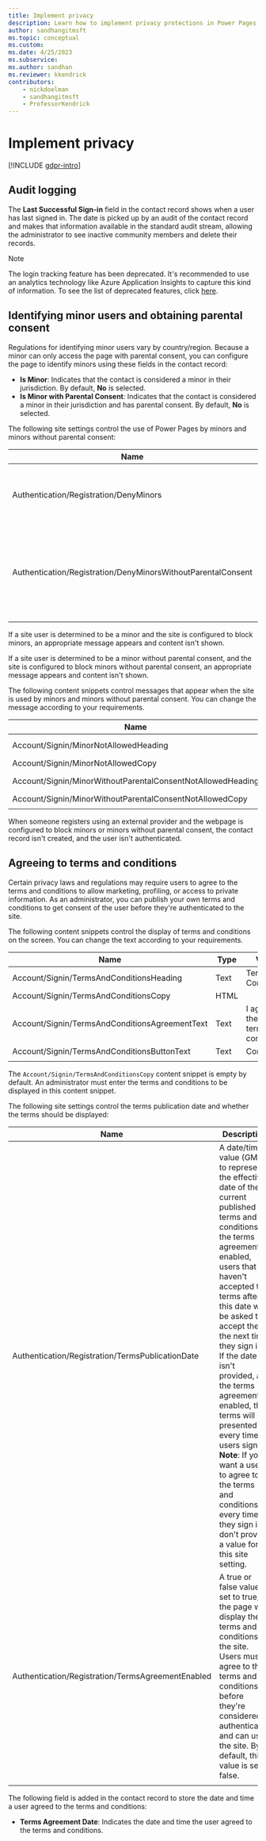 ```yaml
---
title: Implement privacy
description: Learn how to implement privacy protections in Power Pages. Identify minor users, get parental consent, and have site users agree to terms and conditions.
author: sandhangitmsft
ms.topic: conceptual
ms.custom: 
ms.date: 4/25/2023
ms.subservice: 
ms.author: sandhan
ms.reviewer: kkendrick
contributors:
    - nickdoelman
    - sandhangitmsft
    - ProfessorKendrick
---
```


# Implement privacy

[!INCLUDE [gdpr-intro](~/../shared-content/shared/privacy-includes/gdpr-intro.md)]

## Audit logging

The **Last Successful Sign-in** field in the contact record shows when a user has last signed in. The date is picked up by an audit of the contact record and makes that information available in the standard audit stream, allowing the administrator to see inactive community members and delete their records.

> [!NOTE]
> The login tracking feature has been deprecated. It's recommended to use an analytics technology like Azure Application Insights to capture this kind of information. To see the list of deprecated features, click [here](https://blogs.msdn.microsoft.com/crm/2018/03/20/portal-capabilities-for-dynamics-365-deprecated-features/).

## Identifying minor users and obtaining parental consent

Regulations for identifying minor users vary by country/region. Because a minor can only access the page with parental consent, you can configure the page to identify minors using these fields in the contact record:
- **Is Minor**: Indicates that the contact is considered a minor in their jurisdiction. By default, **No** is selected.
- **Is Minor with Parental Consent**: Indicates that the contact is considered a minor in their jurisdiction and has parental consent. By default, **No** is selected.

The following site settings control the use of Power Pages by minors and minors without parental consent:

| Name  | Description   |
|-----------------------|------------------------------------------|
| Authentication/Registration/DenyMinors  | Denies use of the site by minors. By default, this value is set to false.                          |
| Authentication/Registration/DenyMinorsWithoutParentalConsent | Denies use of the site by minors without parental consent. By default, this is set to false. |
|||

If a site user is determined to be a minor and the site is configured to block minors, an appropriate message appears and content isn't shown.

If a site user is determined to be a minor without parental consent, and the site is configured to block minors without parental consent, an appropriate message appears and content isn't shown.

The following content snippets control messages that appear when the site is used by minors and minors without parental consent. You can change the message according to your requirements.

| Name                                                        | Type | Value                                                                    |
|-------------------------------------------------------------|------|--------------------------------------------------------------------------|
| Account/Signin/MinorNotAllowedHeading                       | Text | Age Requirements                                                         |
| Account/Signin/MinorNotAllowedCopy                          | HTML |  |
| Account/Signin/MinorWithoutParentalConsentNotAllowedHeading | Text | Parental Consent                                                         |
| Account/Signin/MinorWithoutParentalConsentNotAllowedCopy    | HTML |           |
|||

When someone registers using an external provider and the webpage is configured to block minors or minors without parental consent, the contact record isn't created, and the user isn't authenticated.

## Agreeing to terms and conditions

Certain privacy laws and regulations may require users to agree to the terms and conditions to allow marketing, profiling, or access to private information. As an administrator, you can publish your own terms and conditions to get consent of the user before they're authenticated to the site.

The following content snippets control the display of terms and conditions on the screen. You can change the text according to your requirements.

| Name                                           | Type | Value                                 |
|------------------------------------------------|------|---------------------------------------|
| Account/Signin/TermsAndConditionsHeading       | Text | Terms and Conditions                  |
| Account/Signin/TermsAndConditionsCopy          | HTML |                                       |
| Account/Signin/TermsAndConditionsAgreementText | Text | I agree to these terms and conditions. |
| Account/Signin/TermsAndConditionsButtonText    | Text | Continue                              |
|||

The `Account/Signin/TermsAndConditionsCopy` content snippet is empty by default. An administrator must enter the terms and conditions to be displayed in this content snippet.

The following site settings control the terms publication date and whether the terms should be displayed:

| Name  | Description |
|------------|---------------|
| Authentication/Registration/TermsPublicationDate  | A date/time value (GMT) to represent the effective date of the current published terms and conditions. If the terms agreement is enabled, users that haven't accepted the terms after this date will be asked to accept them the next time they sign in. If the date isn't provided, and the terms agreement is enabled, the terms will be presented every time users sign in. <br /> **Note**: If you want a user to agree to the terms and conditions every time they sign in, don't provide a value for this site setting.|
| Authentication/Registration/TermsAgreementEnabled | A true or false value. If set to true, the page will display the terms and conditions of the site. Users must agree to the terms and conditions before they're considered authenticated and can use the site. By default, this value is set to false.        |
|||

The following field is added in the contact record to store the date and time a user agreed to the terms and conditions:
- **Terms Agreement Date**: Indicates the date and time the user agreed to the terms and conditions.

